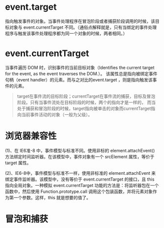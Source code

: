 # event.target

指向触发事件的对象。当事件处理程序在冒泡阶段或者捕获阶段调用的时候，该目标对象与 event.currentTarget 不同。（通俗点解释就是，只有当绑定的事件处理程序与触发该事件处理程序都为同一个对象的时候，两者相同。）

# event.currentTarget

当事件遍历 DOM 时，识别事件的当前目标对象（Identifies the current target for the event, as the event traverses the DOM.）。 该属性总是指向被绑定事件句柄（event handler）的元素。而与之对比的event.target ，则是指向触发该事件的元素。

> target在事件流的目标阶段；currentTarget在事件流的捕获，目标及冒泡阶段。只有当事件流处在目标阶段的时候，两个的指向才是一样的， 而当处于捕获和冒泡阶段的时候，target指向被单击的对象而currentTarget指向当前事件活动的对象（一般为父级）。

# 浏览器兼容性

(1)、在 IE6准-8 中，事件模型与标准不同。使用非标的 element.attachEvent() 方法绑定时间监听器。在该模型中，事件对象有一个 srcElement 属性，等价于target 属性。

(2)、IE6-8中，事件模型与标准不一样，使用非标准的 element.attachEvent 来绑定事件监听器。该模型中，没有等价于 event.currentTarget 的接口，且 this 指向全局对象。一种模拟 event.currentTarget 功能的方法是：将监听器包在一个函数中，然后使用 Function.prototype.call 调用这个包装函数，并将元素对象作为第一个参数。这样，this 就是想要的值了。

# 冒泡和捕获
